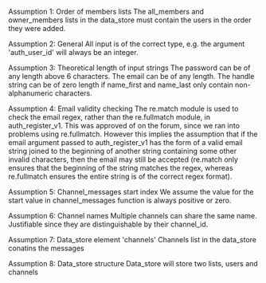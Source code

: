 Assumption 1: Order of members lists
    The all_members and owner_members lists in the data_store must contain the users in the order they were added.

Assumption 2: General
    All input is of the correct type, e.g. the argument 'auth_user_id' will always be an integer.

Assumption 3: Theoretical length of input strings
    The password can be of any length above 6 characters. The email can be of any length. The handle string can be of zero length if name_first and name_last only contain non-alphanumeric characters. 

Assumption 4: Email validity checking
    The re.match module is used to check the email regex, rather than the re.fullmatch module, in auth_register_v1. This was approved of on the forum, since we ran into problems using re.fullmatch. However this implies the assumption that if the email argument passed to auth_register_v1 has the form of a valid email string joined to the beginning of another string containing some other invalid characters, then the email may still be accepted (re.match only ensures that the beginning of the string matches the regex, whereas re.fullmatch ensures the entire string is of the correct regex format).

Assumption 5: Channel_messages start index
    We assume the value for the start value in channel_messages function is always positive or zero.

Assumption 6: Channel names
    Multiple channels can share the same name. Justifiable since they are distinguishable by their channel_id.

Assumption 7: Data_store element 'channels'
    Channels list in the data_store conatins the messages

Assumption 8: Data_store structure
    Data_store will store two lists, users and channels
